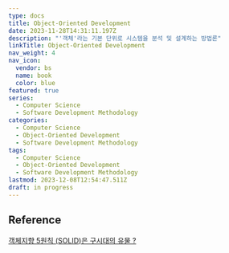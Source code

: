 ```yaml
---
type: docs
title: Object-Oriented Development
date: 2023-11-28T14:31:11.197Z
description: "'객체'라는 기본 단위로 시스템을 분석 및 설계하는 방법론"
linkTitle: Object-Oriented Development
nav_weight: 4
nav_icon:
  vendor: bs
  name: book
  color: blue
featured: true
series:
  - Computer Science
  - Software Development Methodology
categories:
  - Computer Science
  - Object-Oriented Development
  - Software Development Methodology
tags:
  - Computer Science
  - Object-Oriented Development
  - Software Development Methodology
lastmod: 2023-12-08T12:54:47.511Z
draft: in progress
---
```


## Reference

[객체지향 5원칙 (SOLID)은 구시대의 유물 ?](https://mangsby.com/blog/programming/%EA%B0%9D%EC%B2%B4%EC%A7%80%ED%96%A5-5%EC%9B%90%EC%B9%99-solid%EC%9D%80-%EA%B5%AC%EC%8B%9C%EB%8C%80%EC%9D%98-%EC%9C%A0%EB%AC%BC%EC%9D%B8%EA%B0%80/)
